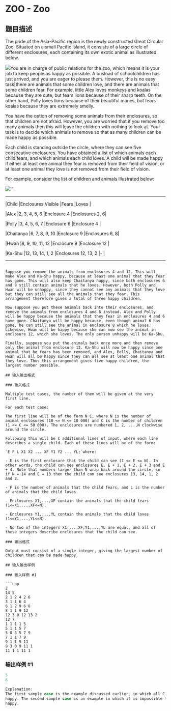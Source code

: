 # ZOO - Zoo

## 题目描述

The pride of the Asia-Pacific region is the newly constructed Great Circular Zoo. Situated on a small Pacific island, it consists of a large circle of different enclosures, each containing its own exotic animal as illustrated below.

![](https://cdn.luogu.com.cn/upload/vjudge_pic/SP1554/1563f78c3cea2721a57d42d198a2f8999ccc93b3.png)You are in charge of public relations for the zoo, which means it is your job to keep people as happy as possible. A busload of schoolchildren has just arrived, and you are eager to please them. However, this is no easy task|there are animals that some children love, and there are animals that some children fear. For example, little Alex loves monkeys and koalas because they are cute, but fears lions because of their sharp teeth. On the other hand, Polly loves lions because of their beautiful manes, but fears koalas because they are extremely smelly.

You have the option of removing some animals from their enclosures, so that children are not afraid. However, you are worried that if you remove too many animals then this will leave the children with nothing to look at. Your task is to decide which animals to remove so that as many children can be made happy as possible.

Each child is standing outside the circle, where they can see five consecutive enclosures. You have obtained a list of which animals each child fears, and which animals each child loves. A child will be made happy if either at least one animal they fear is removed from their field of vision, or at least one animal they love is not removed from their field of vision.

For example, consider the list of children and animals illustrated below:

![](https://cdn.luogu.com.cn/upload/vjudge_pic/SP1554/cea531b4ebed8a54f60250206b43966df215b82c.png)```

-----------------------------------------------------------------------

|Child |Enclosures Visible |Fears |Loves |

|Alex |2, 3, 4, 5, 6 |Enclosure 4 |Enclosures 2, 6|

|Polly |3, 4, 5, 6, 7 |Enclosure 6 |Enclosure 4 |

|Chaitanya |6, 7, 8, 9, 10 |Enclosure 9 |Enclosures 6, 8|

|Hwan |8, 9, 10, 11, 12 |Enclosure 9 |Enclosure 12 |

|Ka-Shu |12, 13, 14, 1, 2 |Enclosures 12, 13, 2 |- |

-----------------------------------------------------------------------

```

Suppose you remove the animals from enclosures 4 and 12. This will make Alex and Ka-Shu happy, because at least one animal that they fear has gone. This will also keep Chaitanya happy, since both enclosures 6 and 8 still contain animals that he loves. However, both Polly and Hwan will be unhappy, since they cannot see any animals that they love but they can still see all the animals that they fear. This arrangement therefore gives a total of three happy children.

Now suppose you put these animals back into their enclosures, and remove the animals from enclosures 4 and 6 instead. Alex and Polly will be happy because the animals that they fear in enclosures 4 and 6 have gone. Chaitanya will be happy because, even though animal 6 has gone, he can still see the animal in enclosure 8 which he loves. Likewise, Hwan will be happy because she can now see the animal in enclosure 12, which she loves. The only person unhappy will be Ka-Shu.

Finally, suppose you put the animals back once more and then remove only the animal from enclosure 13. Ka-Shu will now be happy since one animal that he fears has been removed, and Alex, Polly, Chaitanya and Hwan will all be happy since they can all see at least one animal that they love. Thus this arrangement gives five happy children, the largest number possible.

## 输入输出格式

### 输入格式

Multiple test cases, the number of them will be given at the very first line.

For each test case:

The first line will be of the form N C, where N is the number of animal enclosures (10 <= N <= 10 000) and C is the number of children (1 <= C <= 50 000). The enclosures are numbered 1, 2, ...,N clockwise around the circle.

Following this will be C additional lines of input, where each line describes a single child. Each of these lines will be of the form:

`E F L X1 X2 ... XF Y1 Y2 ... YL;`where:

- E is the first enclosure that the child can see (1 <= E <= N). In other words, the child can see enclosures E, E + 1, E + 2, E + 3 and E + 4. Note that numbers larger than N wrap back around the circle, so if N = 14 and E = 13 then the child can see enclosures 13, 14, 1, 2 and 3.

- F is the number of animals that the child fears, and L is the number of animals that the child loves.

- Enclosures X1,...,XF contain the animals that the child fears (1<=X1,...,XF<=N).

- Enclosures Y1,...,YL contain the animals that the child loves (1<=Y1,...,YL<=N).

- No two of the integers X1,...,XF,Y1,...,YL are equal, and all of these integers describe enclosures that the child can see.

### 输出格式

Output must consist of a single integer, giving the largest number of children that can be made happy.

## 输入输出样例

### 输入样例 #1

```cpp
2
14 5
2 1 2 4 2 6
3 1 1 6 4
6 1 2 9 6 8
8 1 1 9 12
12 3 0 12 13 2
12 7
1 1 1 1 5
5 1 1 5 7
5 0 3 5 7 9
7 1 1 7 9
9 1 1 9 11
9 3 0 9 11 1
11 1 1 11 1
```


### 输出样例 #1

```cpp
5
6

Explanation:
The first sample case is the example discussed earlier, in which all C = 5 children can be made
happy. The second sample case is an example in which it is impossible to make all C = 7 children
happy.
```


